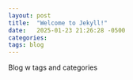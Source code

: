 ```yaml
---
layout: post
title:  "Welcome to Jekyll!"
date:   2025-01-23 21:26:28 -0500
categories: 
tags: blog
---
```

Blog w tags and categories
